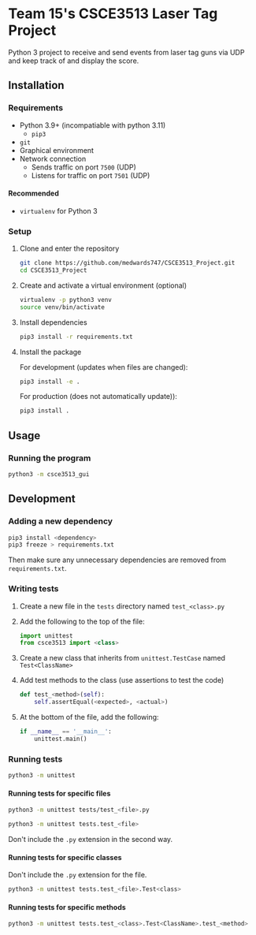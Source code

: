 # Team 15's CSCE3513 Laser Tag Project

Python 3 project to receive and send events from laser tag guns via UDP and keep track of and display the score.

## Installation

### Requirements

- Python 3.9+ (incompatiable with python 3.11)
  - `pip3`
- `git`
- Graphical environment
- Network connection
  - Sends traffic on port `7500` (UDP)
  - Listens for traffic on port `7501` (UDP)

#### Recommended

- `virtualenv` for Python 3

### Setup

1. Clone and enter the repository

   ```bash
   git clone https://github.com/medwards747/CSCE3513_Project.git
   cd CSCE3513_Project
   ```

2. Create and activate a virtual environment (optional)

   ```bash
   virtualenv -p python3 venv
   source venv/bin/activate
   ```

3. Install dependencies

   ```bash
   pip3 install -r requirements.txt
   ```

4. Install the package

   For development (updates when files are changed):

   ```bash
   pip3 install -e .
   ```

   For production (does not automatically update)):

   ```bash
   pip3 install .
   ```

## Usage

### Running the program

```bash
python3 -m csce3513_gui
```

## Development

### Adding a new dependency

```bash
pip3 install <dependency>
pip3 freeze > requirements.txt
```

Then make sure any unnecessary dependencies are removed from `requirements.txt`.

### Writing tests

1. Create a new file in the `tests` directory named `test_<class>.py`
2. Add the following to the top of the file:

   ```python
   import unittest
   from csce3513 import <class>
   ```

3. Create a new class that inherits from `unittest.TestCase` named `Test<ClassName>`
4. Add test methods to the class (use assertions to test the code)

   ```python
   def test_<method>(self):
       self.assertEqual(<expected>, <actual>)
   ```

5. At the bottom of the file, add the following:

   ```python
   if __name__ == '__main__':
       unittest.main()
   ```

### Running tests

```bash
python3 -m unittest
```

#### Running tests for specific files

```bash
python3 -m unittest tests/test_<file>.py
```

```bash
python3 -m unittest tests.test_<file>
```

Don't include the `.py` extension in the second way.

#### Running tests for specific classes

Don't include the `.py` extension for the file.

```bash
python3 -m unittest tests.test_<file>.Test<class>
```

#### Running tests for specific methods

```bash
python3 -m unittest tests.test_<class>.Test<ClassName>.test_<method>
```
